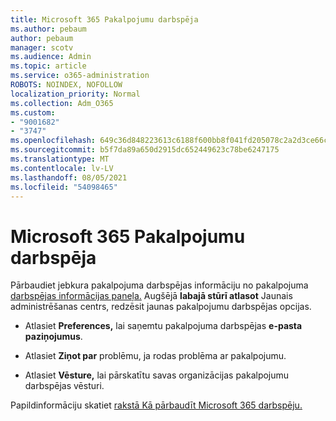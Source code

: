 ```yaml
---
title: Microsoft 365 Pakalpojumu darbspēja
ms.author: pebaum
author: pebaum
manager: scotv
ms.audience: Admin
ms.topic: article
ms.service: o365-administration
ROBOTS: NOINDEX, NOFOLLOW
localization_priority: Normal
ms.collection: Adm_O365
ms.custom:
- "9001682"
- "3747"
ms.openlocfilehash: 649c36d848223613c6188f600bb8f041fd205078c2a2d3ce66cb3387a4f84bd7
ms.sourcegitcommit: b5f7da89a650d2915dc652449623c78be6247175
ms.translationtype: MT
ms.contentlocale: lv-LV
ms.lasthandoff: 08/05/2021
ms.locfileid: "54098465"
---
```

# <a name="microsoft-365-service-health"></a>Microsoft 365 Pakalpojumu darbspēja


Pārbaudiet jebkura pakalpojuma darbspējas informāciju no pakalpojuma [darbspējas informācijas paneļa.](https://admin.microsoft.com/Adminportal/Home?source=applauncher#/servicehealth) Augšējā **labajā stūrī atlasot** Jaunais administrēšanas centrs, redzēsit jaunas pakalpojumu darbspējas opcijas.

- Atlasiet **Preferences,** lai saņemtu pakalpojuma darbspējas **e-pasta paziņojumus**.

- Atlasiet **Ziņot par** problēmu, ja rodas problēma ar pakalpojumu.

- Atlasiet **Vēsture,** lai pārskatītu savas organizācijas pakalpojumu darbspējas vēsturi. 

Papildinformāciju skatiet [rakstā Kā pārbaudīt Microsoft 365 darbspēju.](https://docs.microsoft.com/office365/enterprise/view-service-health) 
